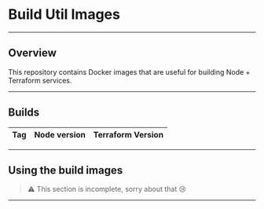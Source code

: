 # Build Util Images

---

## Overview

This repository contains Docker images that are useful for building Node + Terraform services.

---

## Builds

Tag | Node version | Terraform Version
---|---|---

---

## Using the build images

> ⚠ This section is incomplete, sorry about that 😢

---
